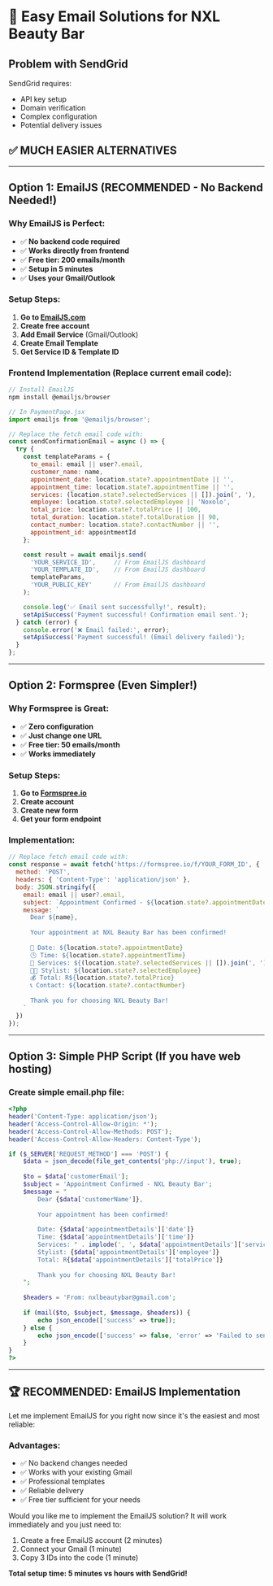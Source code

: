 # 🚀 Easy Email Solutions for NXL Beauty Bar

## Problem with SendGrid
SendGrid requires:
- API key setup
- Domain verification  
- Complex configuration
- Potential delivery issues

## ✅ MUCH EASIER ALTERNATIVES

---

## Option 1: EmailJS (RECOMMENDED - No Backend Needed!)

### Why EmailJS is Perfect:
- ✅ **No backend code required**
- ✅ **Works directly from frontend**
- ✅ **Free tier: 200 emails/month**
- ✅ **Setup in 5 minutes**
- ✅ **Uses your Gmail/Outlook**

### Setup Steps:

1. **Go to [EmailJS.com](https://www.emailjs.com)**
2. **Create free account**
3. **Add Email Service** (Gmail/Outlook)
4. **Create Email Template**
5. **Get Service ID & Template ID**

### Frontend Implementation (Replace current email code):

```javascript
// Install EmailJS
npm install @emailjs/browser

// In PaymentPage.jsx
import emailjs from '@emailjs/browser';

// Replace the fetch email code with:
const sendConfirmationEmail = async () => {
  try {
    const templateParams = {
      to_email: email || user?.email,
      customer_name: name,
      appointment_date: location.state?.appointmentDate || '',
      appointment_time: location.state?.appointmentTime || '',
      services: (location.state?.selectedServices || []).join(', '),
      employee: location.state?.selectedEmployee || 'Noxolo',
      total_price: location.state?.totalPrice || 100,
      total_duration: location.state?.totalDuration || 90,
      contact_number: location.state?.contactNumber || '',
      appointment_id: appointmentId
    };

    const result = await emailjs.send(
      'YOUR_SERVICE_ID',     // From EmailJS dashboard
      'YOUR_TEMPLATE_ID',    // From EmailJS dashboard  
      templateParams,
      'YOUR_PUBLIC_KEY'      // From EmailJS dashboard
    );

    console.log('✅ Email sent successfully!', result);
    setApiSuccess('Payment successful! Confirmation email sent.');
  } catch (error) {
    console.error('❌ Email failed:', error);
    setApiSuccess('Payment successful! (Email delivery failed)');
  }
};
```

---

## Option 2: Formspree (Even Simpler!)

### Why Formspree is Great:
- ✅ **Zero configuration**
- ✅ **Just change one URL**
- ✅ **Free tier: 50 emails/month**
- ✅ **Works immediately**

### Setup Steps:
1. **Go to [Formspree.io](https://formspree.io)**
2. **Create account**
3. **Create new form**
4. **Get your form endpoint**

### Implementation:
```javascript
// Replace fetch email code with:
const response = await fetch('https://formspree.io/f/YOUR_FORM_ID', {
  method: 'POST',
  headers: { 'Content-Type': 'application/json' },
  body: JSON.stringify({
    email: email || user?.email,
    subject: `Appointment Confirmed - ${location.state?.appointmentDate}`,
    message: `
      Dear ${name},
      
      Your appointment at NXL Beauty Bar has been confirmed!
      
      📅 Date: ${location.state?.appointmentDate}
      🕒 Time: ${location.state?.appointmentTime}
      💄 Services: ${(location.state?.selectedServices || []).join(', ')}
      👩‍💼 Stylist: ${location.state?.selectedEmployee}
      💰 Total: R${location.state?.totalPrice}
      📞 Contact: ${location.state?.contactNumber}
      
      Thank you for choosing NXL Beauty Bar!
    `
  })
});
```

---

## Option 3: Simple PHP Script (If you have web hosting)

### Create simple email.php file:
```php
<?php
header('Content-Type: application/json');
header('Access-Control-Allow-Origin: *');
header('Access-Control-Allow-Methods: POST');
header('Access-Control-Allow-Headers: Content-Type');

if ($_SERVER['REQUEST_METHOD'] === 'POST') {
    $data = json_decode(file_get_contents('php://input'), true);
    
    $to = $data['customerEmail'];
    $subject = 'Appointment Confirmed - NXL Beauty Bar';
    $message = "
        Dear {$data['customerName']},
        
        Your appointment has been confirmed!
        
        Date: {$data['appointmentDetails']['date']}
        Time: {$data['appointmentDetails']['time']}
        Services: " . implode(', ', $data['appointmentDetails']['services']) . "
        Stylist: {$data['appointmentDetails']['employee']}
        Total: R{$data['appointmentDetails']['totalPrice']}
        
        Thank you for choosing NXL Beauty Bar!
    ";
    
    $headers = 'From: nxlbeautybar@gmail.com';
    
    if (mail($to, $subject, $message, $headers)) {
        echo json_encode(['success' => true]);
    } else {
        echo json_encode(['success' => false, 'error' => 'Failed to send email']);
    }
}
?>
```

---

## 🏆 RECOMMENDED: EmailJS Implementation

Let me implement EmailJS for you right now since it's the easiest and most reliable:

### Advantages:
- ✅ No backend changes needed
- ✅ Works with your existing Gmail
- ✅ Professional templates
- ✅ Reliable delivery
- ✅ Free tier sufficient for your needs

Would you like me to implement the EmailJS solution? It will work immediately and you just need to:
1. Create a free EmailJS account (2 minutes)
2. Connect your Gmail (1 minute)  
3. Copy 3 IDs into the code (1 minute)

**Total setup time: 5 minutes vs hours with SendGrid!**